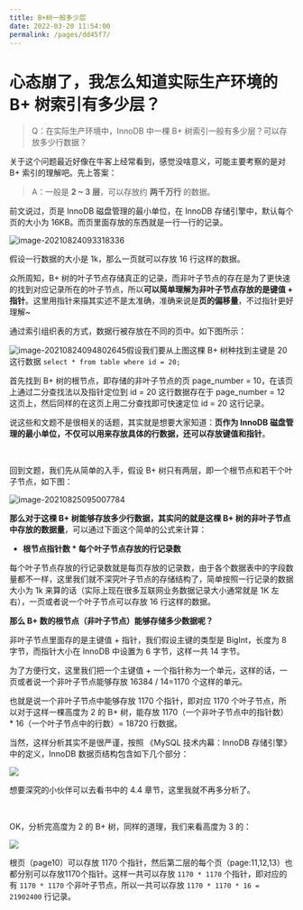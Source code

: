 ```yaml
---
title: B+树一般多少层
date: 2022-03-20 11:54:00
permalink: /pages/dd45f7/
---
```

# 心态崩了，我怎么知道实际生产环境的 B+ 树索引有多少层？

> Q：在实际生产环境中，InnoDB 中一棵 B+ 树索引一般有多少层？可以存放多少行数据？

关于这个问题最近好像在牛客上经常看到，感觉没啥意义，可能主要考察的是对 B+ 索引的理解吧。先上答案：

> A：一般是 **2 ~ 3 层**，可以存放约 **两千万行** 的数据。



前文说过，页是 InnoDB 磁盘管理的最小单位，在 InnoDB 存储引擎中，默认每个页的大小为 16KB。而页里面存放的东西就是一行一行的记录。

![image-20210824093318336](https://cs-wiki.oss-cn-shanghai.aliyuncs.com/img/20210824093318.png)

假设一行数据的大小是 1k，那么一页就可以存放 16 行这样的数据。

众所周知，B+ 树的叶子节点存储真正的记录，而非叶子节点的存在是为了更快速的找到对应记录所在的叶子节点，所以**可以简单理解为非叶子节点存放的是键值 + 指针**。这里用指针来描其实述不是太准确，准确来说是**页的偏移量**，不过指针更好理解~

通过索引组织表的方式，数据行被存放在不同的页中。如下图所示：

![image-20210824094802645](https://cs-wiki.oss-cn-shanghai.aliyuncs.com/img/20210824094802.png)假设我们要从上图这棵 B+ 树种找到主键是 20 这行数据 `select * from table where id = 20;`

首先找到 B+ 树的根节点，即存储的非叶子节点的页 page_number = 10，在该页上通过二分查找法以及指针定位到 id = 20 这行数据存在于 page_number = 12 这页上，然后同样的在这页上用二分查找即可快速定位 id = 20 这行记录。

说这些和文题不是很相关的话题，其实就是想要大家知道：**页作为 InnoDB 磁盘管理的最小单位，不仅可以用来存放具体的行数据，还可以存放键值和指针**。

<br>

回到文题，我们先从简单的入手，假设 B+ 树只有两层，即一个根节点和若干个叶子节点，如下图：

![image-20210825095007784](https://cs-wiki.oss-cn-shanghai.aliyuncs.com/img/20210825095007.png)

**那么对于这棵 B+ 树能够存放多少行数据，其实问的就是这棵 B+ 树的非叶子节点中存放的数据量**，可以通过下面这个简单的公式来计算：

- **根节点指针数 * 每个叶子节点存放的行记录数**

每个叶子节点存放的行记录数就是每页存放的记录数，由于各个数据表中的字段数量都不一样，这里我们就不深究叶子节点的存储结构了，简单按照一行记录的数据大小为 1k 来算的话（实际上现在很多互联网业务数据记录大小通常就是 1K 左右），一页或者说一个叶子节点可以存放 16 行这样的数据。

**那么 B+ 数的根节点（非叶子节点）能够存储多少数据呢？**

非叶子节点里面存的是主键值 + 指针，我们假设主键的类型是 BigInt，长度为 8 字节，而指针大小在 InnoDB 中设置为 6 字节，这样一共 14 字节。

为了方便行文，这里我们把一个主键值 + 一个指针称为一个单元，这样的话，一页或者说一个非叶子节点能够存放 16384 / 14=1170 个这样的单元。

也就是说一个非叶子节点中能够存放 1170 个指针，即对应 1170 个叶子节点，所以对于这样一棵高度为 2 的 B+ 树，能存放 1170（一个非叶子节点中的指针数） * 16（一个叶子节点中的行数）= 18720 行数据。

当然，这样分析其实不是很严谨，按照 《MySQL 技术内幕：InnoDB 存储引擎》中的定义，InnoDB 数据页结构包含如下几个部分：

![](https://staticcdn1-5.umiwi.com/epms_ebook/a89237d175d4d94a16efff42a24a78c2.jpg?x-oss-process=image/resize,w_1280,m_lfit)

想要深究的小伙伴可以去看书中的 4.4 章节，这里我就不再多分析了。

<br>

OK，分析完高度为 2 的 B+ 树，同样的道理，我们来看高度为 3 的：

![](https://cs-wiki.oss-cn-shanghai.aliyuncs.com/img/20210825095638.png)

根页（page10）可以存放 1170 个指针，然后第二层的每个页（page:11,12,13）也都分别可以存放1170个指针。这样一共可以存放 `1170 * 1170` 个指针，即对应的有 `1170 * 1170` 个非叶子节点，所以一共可以存放 `1170 * 1170 * 16 = 21902400` 行记录。